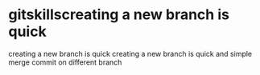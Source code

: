 # gitskillscreating a new branch is quick
creating a new branch is quick
creating a new branch is quick and simple
merge
commit on different branch
